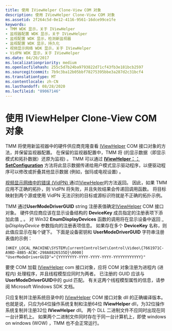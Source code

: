 ```yaml
---
title: 使用 IViewHelper Clone-View COM 对象
description: 使用 IViewHelper Clone-View COM 对象
ms.assetid: 2f264c5d-0e12-4116-9561-16dce99ce1fe
keywords:
- TMM WDK 显示，关于 IViewHelper
- 监视器配置 WDK 显示，关于 IViewHelper
- 监视配置 WDK 显示，检测新监视器
- 监视配置 WDK 显示，持久化
- 视频显示网络 WDK 显示，关于 IViewHelper
- VidPN WDK 显示，关于 IViewHelper
ms.date: 04/20/2017
ms.localizationpriority: medium
ms.openlocfilehash: 255c5d7b24ba9793822d71cf43fb3e181bcb2597
ms.sourcegitcommit: 7b9c3ba12b05bbf78275395bbe3a287d2c31bcf4
ms.translationtype: MT
ms.contentlocale: zh-CN
ms.lasthandoff: 08/28/2020
ms.locfileid: "89067146"
---
```

# <a name="using-an-iviewhelper-clone-view-com-object"></a>使用 IViewHelper Clone-View COM 对象


TMM 将使用新监视器中的硬件供应商克隆查看 [IViewHelper](/windows-hardware/drivers/ddi/index) COM 接口对象的方法，并保留监视器配置。 在保留的监视器配置中，TMM 将 (的显示数据（即显示模式和拓扑数据）还原为监视) 。 TMM 可以通过 [**IViewHelper：： SetConfiguration**](/previous-versions/windows/hardware/drivers/ff568176(v=vs.85)) 方法将此显示数据传递给用户模式显示驱动程序，以便驱动程序可以修改或折叠其他显示数据 (例如，伽玛或电视设置) 。

[视频显示网络中的错误 (VidPN) ](multiple-monitors-and-video-present-networks.md)通过[IViewHelper](/windows-hardware/drivers/ddi/index)的方法返回。 因此，如果 TMM 应用不正确的拓扑，则 VidPN 将失败，并且失败结果会传递回调用函数。 将目标映射到两个源或使用 VidPN 无法识别的目标或源标识符就是不正确的拓扑示例。

TMM 通过**UserModeDriverGUID** string 注册表值确定[IViewHelper](/windows-hardware/drivers/ddi/index) COM 接口对象。 硬件供应商应该在显示设备结构的 **DeviceKey** 成员指定的注册表项下添加此值 \_ 。 对 Win32 **EnumDisplayDevices** 函数的调用将在显示设备中返回 \_ *lpDisplayDevice* 参数指向的注册表项信息。 如果存在多个 **DeviceKey** 名称，则此值应显示在每个键下。 下面是设备密钥和 **UserModeDriverGUID** 字符串注册表值的示例：

```registry
[HKEY_LOCAL_MACHINE\SYSTEM\CurrentControlSet\Control\Video\{7661971C-A9BD-48B5-ACBC-298A8826535D}\0000]
"UserModeDriverGUID"="{YYYYYYYY-YYYY-YYYY-YYYY-YYYYYYYYYYYY}"
```

要使 COM 加载 [IViewHelper](/windows-hardware/drivers/ddi/index) com 接口对象，应将 COM 对象注册为进程内 (进程内) 处理程序，并且线程模型应同时为两者。 已注册的 GUID 应该与 **UserModeDriverGUID**中的 guid 匹配。 有关这两个线程模型属性的信息，请参阅 Microsoft Windows SDK 文档。

只应复制并注册系统目录中的 [IViewHelper](/windows-hardware/drivers/ddi/index) COM 接口对象 dll 的正确编译版本。 也就是说，只应为64位操作系统复制和注册64位 **IViewHelper** dll，为32位操作系统复制并注册32位 **IViewHelper** dll。 两个 DLL 二进制文件不应同时出现在同一台计算机上。 如果两个二进制文件同时存在于同一台计算机上，即使 windows on windows (WOW) ，TMM 也不会正常运行。

 

